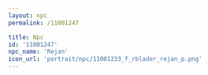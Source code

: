 ```yaml
---
layout: npc
permalink: /11001247

title: Npc
id: '11001247'
npc_name: 'Rejan'
icon_url: 'portrait/npc/11001233_f_rblader_rejan_p.png'
---
```

